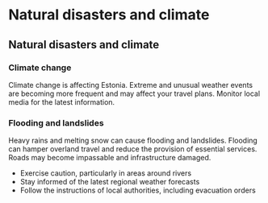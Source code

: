 # Natural disasters and climate

## Natural disasters and climate

### Climate change

Climate change is affecting Estonia. Extreme and unusual weather events are becoming more frequent and may affect your travel plans. Monitor local media for the latest information.

### Flooding and landslides

Heavy rains and melting snow can cause flooding and landslides. Flooding can hamper overland travel and reduce the provision of essential services. Roads may become impassable and infrastructure damaged.

* Exercise caution, particularly in areas around rivers
* Stay informed of the latest regional weather forecasts
* Follow the instructions of local authorities, including evacuation orders
